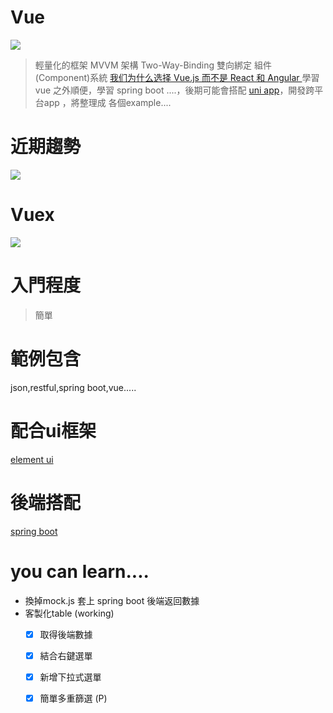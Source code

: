 # Vue
![](https://i.imgur.com/YNC9xye.png)
> 輕量化的框架
MVVM 架構
Two-Way-Binding 雙向綁定
組件(Component)系統
[我们为什么选择 Vue.js 而不是 React 和 Angular ](https://www.infoq.cn/article/2016/12/why-Vue-js-no-react)
學習 vue 之外順便，學習 spring boot ....，後期可能會搭配
[uni app](https://uniapp.dcloud.io/)，開發跨平台app ，將整理成 各個example....

# 近期趨勢
[![](https://i.imgur.com/xp7FpYh.png)](https://ithelp.ithome.com.tw/articles/10184834)

# Vuex
[![](https://i.imgur.com/5g3D9lW.png)](https://ithelp.ithome.com.tw/articles/10185686)

# 入門程度
> 簡單

# 範例包含
json,restful,spring boot,vue.....

# 配合ui框架
[element ui](https://element.eleme.io/#/zh-CN)

# 後端搭配
[spring boot](https://spring.io/)

# you can learn....
* 換掉mock.js 套上 spring boot 後端返回數據
* 客製化table (working)
  - [x] 取得後端數據 
  - [x] 結合右鍵選單 
  - [x] 新增下拉式選單
  - [x] 簡單多重篩選 (P)


